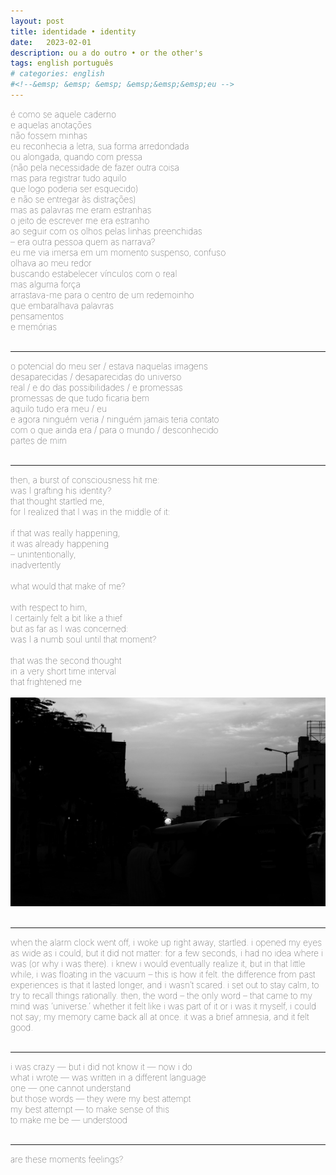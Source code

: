 ```yaml
---
layout: post
title: identidade • identity
date:   2023-02-01
description: ou a do outro • or the other's
tags: english português
# categories: english
#<!--&emsp; &emsp; &emsp; &emsp;&emsp;&emsp;eu -->
---
```


<span style="font-size:14px;font-weight:lighter">
é como se aquele caderno 
<br> e aquelas anotações
<br> não fossem minhas
<br> eu reconhecia a letra, sua forma arredondada
<br> ou alongada, quando com pressa
<br> (não pela necessidade de fazer outra coisa
<br> mas para registrar tudo aquilo
<br> que logo poderia ser esquecido)
<br> e não se entregar às distrações)
<br> mas as palavras me eram estranhas
<br> o jeito de escrever me era estranho
<br> ao seguir com os olhos pelas linhas preenchidas
<br> – era outra pessoa quem as narrava?
<br> eu me via imersa em um momento suspenso, confuso
<br> olhava ao meu redor
<br> buscando estabelecer vínculos com o real 
<br> mas alguma força
<br> arrastava-me para o centro de um redemoinho 
<br> que embaralhava palavras
<br> pensamentos 
<br> e memórias
</span>
<br>
<br>
<hr>

<span style="font-size:14px;font-weight:lighter">
o potencial do meu ser / estava naquelas imagens
<br> desaparecidas / desaparecidas do universo
<br> real / e do das possibilidades / e promessas
<br> promessas de que tudo ficaria bem
<br> aquilo tudo era meu / eu 
<br> e agora ninguém veria / ninguém jamais teria contato
<br> com o que ainda era / para o mundo / desconhecido
<br> partes de mim
</span>
<br>
<br>
<hr>

<span style="font-size:14px;font-weight:lighter">
then, a burst of consciousness hit me:
<br> was I grafting his identity?
<br> that thought startled me,
<br> for I realized that I was in the middle of it:
<br> 
<br> if that was really happening,
<br> it was already happening
<br> – unintentionally,
<br> inadvertently
<br> 
<br> what would that make of me?
<br> 
<br> with respect to him,
<br> I certainly felt a bit like a thief
<br> but as far as I was concerned:
<br> was I a numb soul until that moment?
<br> 
<br> that was the second thought
<br> in a very short time interval
<br> that frightened me
</span>
<br>
<br>

<div>
    <img src="/assets/img/sun.jpg" class="my-image rounded z-depth-1">
</div>
<br>
<hr>

<span style="font-size:14px;font-weight:lighter"> 
when the alarm clock went off, i woke up right away, startled. i opened my eyes as wide as i could, but it did not matter: for a few seconds, i had no idea where i was (or why i was there). i knew i would eventually realize it, but in that little while, i was floating in the vacuum – this is how it felt. the difference from past experiences is that it lasted longer, and i wasn’t scared. i set out to stay calm, to try to recall things rationally. then, the word – the only word – that came to my mind was ‘universe.’ whether it felt like i was part of it or i was it myself, i could not say; my memory came back all at once. it was a brief amnesia, and it felt good.</span>
<br>
<br>
<hr>

<span style="font-size:14px;font-weight:lighter">
i was crazy — but i did not know it — now i do
<br> what i wrote — was written in a different language
<br> one — one cannot understand
<br> but those words — they were my best attempt
<br> my best attempt — to make sense of this
<br> to make me be — understood
</span>
<br>
<br>
<hr>

<span style="font-size:14px;font-weight:lighter"> 
are these moments feelings?
</span>
<br>
<br>



<!-- 
<span style="font-size:14px;font-weight:lighter"> 
o potencial do meu ser 
<br> estava naquelas imagens
<br> perdidas ... não ... desaparecidas
<br> desaparecidas do universo
<br> real
<br> e do das possibilidades
<br> e potencialidades
<br> e promessas
<br> – promessas de que tudo ficaria bem
<br> aquilo tudo era meu
<br> – eu 
<br> e agora ninguém veria
<br> ninguém jamais teria contato
<br> com o que ainda era, 
<br> para o mundo,
<br> desconhecido:
<br> partes de mim
</span>
<br>
<br>
 -->